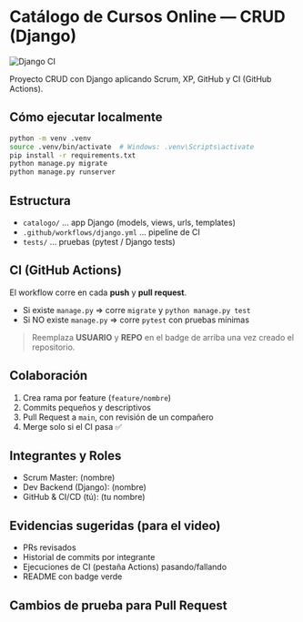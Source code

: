 # Catálogo de Cursos Online — CRUD (Django)

![Django CI](https://github.com/USUARIO/REPO/actions/workflows/django.yml/badge.svg)

Proyecto CRUD con Django aplicando Scrum, XP, GitHub y CI (GitHub Actions).

## Cómo ejecutar localmente
```bash
python -m venv .venv
source .venv/bin/activate  # Windows: .venv\Scripts\activate
pip install -r requirements.txt
python manage.py migrate
python manage.py runserver
```

## Estructura
- `catalogo/` … app Django (models, views, urls, templates)
- `.github/workflows/django.yml` … pipeline de CI
- `tests/` … pruebas (pytest / Django tests)

## CI (GitHub Actions)
El workflow corre en cada **push** y **pull request**.
- Si existe `manage.py` ⇒ corre `migrate` y `python manage.py test`
- Si NO existe `manage.py` ⇒ corre `pytest` con pruebas mínimas

> Reemplaza **USUARIO** y **REPO** en el badge de arriba una vez creado el repositorio.

## Colaboración
1. Crea rama por feature (`feature/nombre`)
2. Commits pequeños y descriptivos
3. Pull Request a `main`, con revisión de un compañero
4. Merge solo si el CI pasa ✅

## Integrantes y Roles
- Scrum Master: (nombre)
- Dev Backend (Django): (nombre)
- GitHub & CI/CD (tú): (tu nombre)

## Evidencias sugeridas (para el video)
- PRs revisados
- Historial de commits por integrante
- Ejecuciones de CI (pestaña Actions) pasando/fallando
- README con badge verde

## Cambios de prueba para Pull Request
